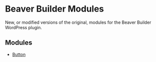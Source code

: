 <h1>Beaver Builder Modules</h1>
<p>New, or modified versions of the original, modules for the Beaver Builder WordPress plugin.</p>
<h2>Modules</h2>
<ul>
	<li><a href="https://github.com/laubsterboy/bb-plugin-modules/blob/master/modules/button">Button</a></li>
</ul>

